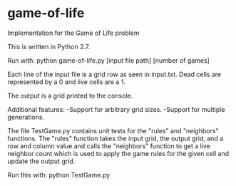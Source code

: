 # game-of-life
Implementation for the Game of Life problem

This is written in Python 2.7.

Run with:
python game-of-life.py [input file path] [number of games] 

Each line of the input file is a grid row as seen in input.txt.
Dead cells are represented by a 0 and live cells are a 1.

The output is a grid printed to the console.

Additional features:
-Support for arbitrary grid sizes.
-Support for multiple generations.

The file TestGame.py contains unit tests for the "rules" and "neighbors" functions.
The "rules" function takes the input grid, the output grid, and a row and column value and calls
the "neighbors" function to get a live neighbor count which is used to apply the game rules for the given cell
and update the output grid.

Run this with:
python TestGame.py
